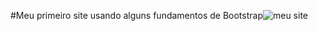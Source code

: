 #Meu primeiro site usando alguns fundamentos de Bootstrap![meu site](https://user-images.githubusercontent.com/88987234/138949035-b8ed5741-eff1-4708-a47e-9857a71e5e75.png)
